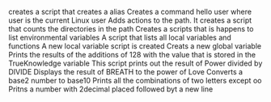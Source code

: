 creates a script that creates a alias
Creates a command hello user where user is the current Linux user
Adds actions to the path.
It creates a script that counts the directories in the path
Creates a scripts that is happens to list environmental variables
A script that lists all local variables and functions
A new local variable script is created
Creats a new global variable
Prints the results of the additions of 128 with the value that is stored in the TrueKnowledge variable
This script prints out the result of Power divided by DIVIDE
Displays the result of BREATH to the power of Love
Converts a base2 number to base10
Prints all the combinations of two letters except oo
Pritns a number with 2decimal placed followed byt a new line
